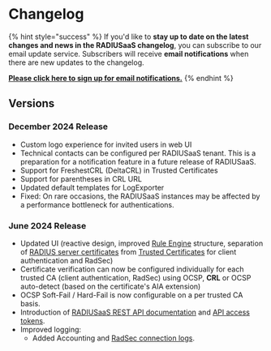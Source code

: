 # Changelog

{% hint style="success" %}
If you'd like to **stay up to date on the latest changes and news in the RADIUSaaS changelog**, you can subscribe to our email update service. Subscribers will receive **email notifications** when there are new updates to the changelog.

[**Please click here to sign up for email notifications.**](https://feedback.radiusaas.com)
{% endhint %}

## Versions

### December 2024 Release

* Custom logo experience for invited users in web UI
* Technical contacts can be configured per RADIUSaaS tenant. This is a preparation for a notification feature in a future release of RADIUSaaS.
* Support for FreshestCRL (DeltaCRL) in Trusted Certificates
* Support for parentheses in CRL URL
* Updated default templates for LogExporter
* Fixed: On rare occasions, the RADIUSaaS instances may be affected by a performance bottleneck for authentications.

### June 2024 Release

* Updated UI (reactive design, improved [Rule Engine](../admin-portal/settings/rules/) structure, separation of [RADIUS server certificates](../admin-portal/settings/settings-server.md#server-certificates) from [Trusted Certificates](../admin-portal/settings/trusted-roots.md) for client authentication and RadSec)
* Certificate verification can now be configured individually for each trusted CA (client authentication, RadSec) using OCSP, **CRL** or OCSP auto-detect (based on the certificate's AIA extension)
* OCSP Soft-Fail / Hard-Fail is now configurable on a per trusted CA basis.
* Introduction of [RADIUSaaS REST API documentation](rest-api.md) and [API access tokens](../admin-portal/settings/permissions.md#access-tokens).
* Improved logging:&#x20;
  * Added Accounting and [RadSec connection logs](../admin-portal/insights/log.md#log-types).
